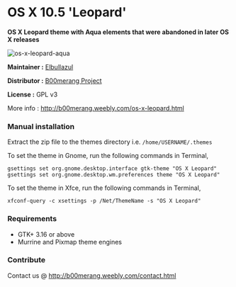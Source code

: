 # OS X 10.5 'Leopard'
**OS X Leopard theme with Aqua elements that were abandoned in later OS X releases**

![os-x-leopard-aqua](https://b00merang.weebly.com/uploads/1/6/8/1/16813022/os-x-leopard-2_orig.png)

**Maintainer :** [Elbullazul](https://github.com/Elbullazul)

**Distributor :** [B00merang Project](https://github.com/B00merang-Project)

**License :** GPL v3

More info : http://b00merang.weebly.com/os-x-leopard.html

### Manual installation ###

Extract the zip file to the themes directory i.e. `/home/USERNAME/.themes`

To set the theme in Gnome, run the following commands in Terminal,

```
gsettings set org.gnome.desktop.interface gtk-theme "OS X Leopard"
gsettings set org.gnome.desktop.wm.preferences theme "OS X Leopard"
```

To set the theme in Xfce, run the following commands in Terminal,

```
xfconf-query -c xsettings -p /Net/ThemeName -s "OS X Leopard"
```

### Requirements ###

- GTK+ 3.16 or above
- Murrine and Pixmap theme engines

### Contribute ###

Contact us @ http://b00merang.weebly.com/contact.html
